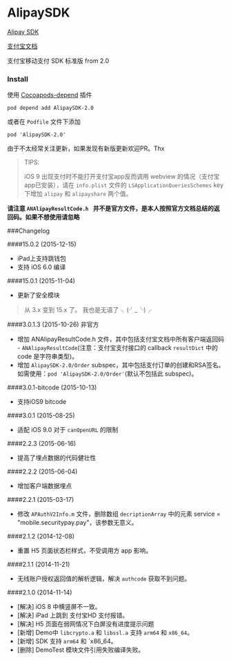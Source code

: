 AlipaySDK
=========

[Alipay SDK](http://doc.open.alipay.com/doc2/detail?treeId=54&articleId=103419&docType=1)

[支付宝文档](http://doc.open.alipay.com/doc2/detail?spm=0.0.0.0.BPSDYG&treeId=59&articleId=103660&docType=1)

支付宝移动支付 SDK 标准版 from 2.0

### Install

使用 [Cocoapods-depend](https://github.com/candyan/cocoapods-depend) 插件

``` pod depend add AlipaySDK-2.0 ```

或者在 `Podfile` 文件下添加

``` pod 'AlipaySDK-2.0' ```

由于不太经常关注更新，如果发现有新版更新欢迎PR。Thx

> TIPS:
> 
>  iOS 9 出现支付时不能打开支付宝app反而调用 webview 的情况（支付宝app已安装），请在 `info.plist` 文件的 `LSApplicationQueriesSchemes` key 下增加 `alipay` 和 `alipayshare` 两个值。


__请注意 `ANAlipayResultCode.h ` 并不是官方文件，是本人按照官方文档总结的返回码。如果不想使用请忽略__


###Changelog

####15.0.2 (2015-12-15)
- iPad上支持跳钱包
- 支持 iOS 6.0 编译

####15.0.1 (2015-11-04)
- 更新了安全模块

> 从 3.x 变到 15.x 了。 我也是无语了 ╮(╯_╰)╭


####3.0.1.3 (2015-10-26) 非官方

- 增加 ANAlipayResultCode.h 文件，其中包括支付宝文档中所有客户端返回码 - `ANAlipayResultCode`(注意：支付宝支付接口的 callback `resultDict` 中的 code 是字符串类型)。
- 增加 `AlipaySDK-2.0/Order` subspec，其中包括支付订单的创建和RSA签名。如需使用：`pod 'AlipaySDK-2.0/Order'`(默认不包括此 subspec)。


####3.0.1-bitcode (2015-10-13)

- 支持iOS9 bitcode

####3.0.1 (2015-08-25)

- 适配 iOS 9.0 对于 `canOpenURL` 的限制

####2.2.3 (2015-06-16)

- 提高了埋点数据的代码健壮性

####2.2.2 (2015-06-04)

- 增加客户端数据埋点

####2.2.1 (2015-03-17)

- 修改 `APAuthV2Info.m` 文件，删除数组 `decriptionArray` 中的元素 service = "mobile.securitypay.pay"，该参数无意义。

####2.1.2 (2014-12-08)

- 重置 H5 页面状态栏样式，不受调用方 app 影响。

####2.1.1 (2014-11-21)

- 无线账户授权返回值的解析逻辑，解决 `authcode` 获取不到问题。

####2.1.0 (2014-11-14)

- [解决] iOS 8 中横竖屏不一致。
- [解决] iPad 上跳到 支付宝HD 支付报错。
- [解决] H5 页面在弱网情况下白屏没有进度提示问题
- [新增] Demo中 `libcrypto.a` 和 `libssl.a` 支持 `arm64` 和 `x86_64`。
- [新增] SDK 支持 `arm64` 和 `x86_64。
- [删除] DemoTest 模块文件引用失败编译失败。
